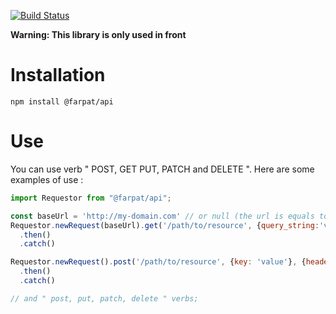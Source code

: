 [![Build Status](https://travis-ci.org/farpat/api-js.svg?branch=master)](https://travis-ci.org/farpat/api-js)

**Warning: This library is only used in front**

# Installation
`npm install @farpat/api`


# Use
You can use verb " POST, GET PUT, PATCH and DELETE ". Here are some examples of use :

```javascript
import Requestor from "@farpat/api";

const baseUrl = 'http://my-domain.com' // or null (the url is equals to the current domain)
Requestor.newRequest(baseUrl).get('/path/to/resource', {query_string:'value'}, {header:'value'})
  .then()
  .catch()

Requestor.newRequest().post('/path/to/resource', {key: 'value'}, {header: 'value'})
  .then()
  .catch()

// and " post, put, patch, delete " verbs;
```